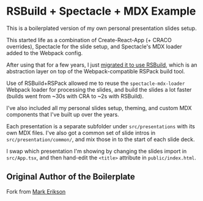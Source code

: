# RSBuild + Spectacle + MDX Example

This is a boilerplated version of my own personal presentation slides setup.

This started life as a combination of Create-React-App (+ CRACO overrides), Spectacle for the slide setup, and Spectacle's MDX loader added to the Webpack config.

After using that for a few years, I just [migrated it to use RSBuild](https://rsbuild.dev/guide/migration/cra), which is an abstraction layer on top of the Webpack-compatible RSPack build tool.

Use of RSBuild+RSPack allowed me to reuse the `spectacle-mdx-loader` Webpack loader for processing the slides, and build the slides a lot faster (builds went from ~30s with CRA to ~2s with RSBuild).

I've also included all my personal slides setup, theming, and custom MDX components that I've built up over the years.

Each presentation is a separate subfolder under `src/presentations` with its own MDX files. I've also got a common set of slide intros in `src/presentation/common/`, and mix those in to the start of each slide deck.

I swap which presentation I'm showing by changing the slides import in `src/App.tsx`, and then hand-edit the `<title>` attribute in `public/index.html`.

## Original Author of the Boilerplate

Fork from [Mark Erikson](https://github.com/markerikson/rsbuild-spectacle-mdx-boilerplate)